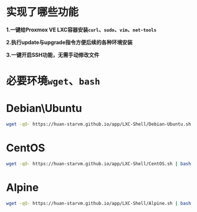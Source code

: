 # 实现了哪些功能

**1.一键给Proxmox VE LXC容器安装`curl`、`sudo`、`vim`、`net-tools`**

**2.执行update与upgrade指令方便后续的各种环境安装**

**3.一键开启SSH功能，无需手动修改文件**

# 必要环境`wget`、`bash`

# Debian\Ubuntu
```bash
wget -qO- https://huan-starvm.github.io/app/LXC-Shell/Debian-Ubuntu.sh | bash
```
# CentOS
```bash
wget -qO- https://huan-starvm.github.io/app/LXC-Shell/CentOS.sh | bash
```
# Alpine
```bash
wget -qO- https://huan-starvm.github.io/app/LXC-Shell/Alpine.sh | bash
```
